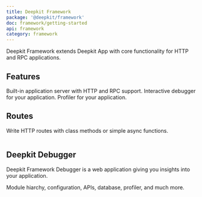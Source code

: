 ```yaml
---
title: Deepkit Framework
package: '@deepkit/framework'
doc: framework/getting-started
api: framework
category: framework
---
```


<p class="introduction">
    Deepkit Framework extends Deepkit App with core functionality for HTTP and RPC applications.
</p>

## Features

<div class="app-boxes-small">
    <box title="Application Server">Built-in application server with HTTP and RPC support.</box>
    <box title="Debugger">Interactive debugger for your application.</box>
    <box title="Profiler">Profiler for your application.</box>
</div>

<feature class="center">

## Routes

Write HTTP routes with class methods or simple async functions.

```typescript

```

</feature>

<div class="wrapper app-product">
<h2>Deepkit Debugger</h2>

<p>
    Deepkit Framework Debugger is a web application giving you insights into your application.
</p>

<p>
    Module hiarchy, configuration, APIs, database, profiler, and much more.
</p>

<app-images>
    <app-image src="/assets/screenshots/debugger-http.png"></app-image>
    <app-image src="/assets/screenshots/debugger-modules.png"></app-image>
    <app-image src="/assets/screenshots-profiler/overview.png"></app-image>
    <app-image src="/assets/screenshots/debugger-configuration.png"></app-image>
    <app-image src="/assets/screenshots/debugger-api-http.png"></app-image>
</app-images>
</div>

